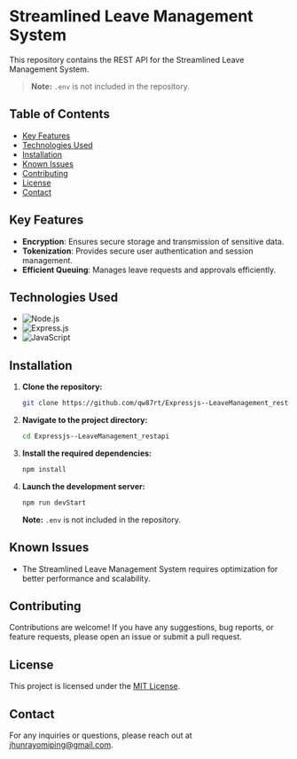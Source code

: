 # Streamlined Leave Management System

This repository contains the REST API for the Streamlined Leave Management System.

  > **Note:** `.env` is not included in the repository.


## Table of Contents

- [Key Features](#key-features)
- [Technologies Used](#technologies-used)
- [Installation](#installation)
- [Known Issues](#known-issues)
- [Contributing](#contributing)
- [License](#license)
- [Contact](#contact)

## Key Features

- **Encryption**: Ensures secure storage and transmission of sensitive data.
- **Tokenization**: Provides secure user authentication and session management.
- **Efficient Queuing**: Manages leave requests and approvals efficiently.

## Technologies Used

- ![Node.js](https://img.shields.io/badge/Node.js-339933?style=for-the-badge&logo=nodedotjs&logoColor=white)
- ![Express.js](https://img.shields.io/badge/Express.js-000000?style=for-the-badge&logo=express&logoColor=white)
- ![JavaScript](https://img.shields.io/badge/JavaScript-F7DF1E?style=for-the-badge&logo=javascript&logoColor=black)

## Installation

1. **Clone the repository:**
   ```sh
   git clone https://github.com/qw87rt/Expressjs--LeaveManagement_restapi
   ```

2. **Navigate to the project directory:**
   ```sh
   cd Expressjs--LeaveManagement_restapi
   ```

3. **Install the required dependencies:**
   ```sh
   npm install
   ```

4. **Launch the development server:**
   ```sh
   npm run devStart
   ```
   **Note:** `.env` is not included in the repository.

## Known Issues

- The Streamlined Leave Management System requires optimization for better performance and scalability.


## Contributing

Contributions are welcome! If you have any suggestions, bug reports, or feature requests, please open an issue or submit a pull request.

## License

This project is licensed under the [MIT License](LICENSE).

## Contact

For any inquiries or questions, please reach out at [jhunrayomiping@gmail.com](mailto:jhunrayomiping@gmail.com).
